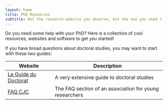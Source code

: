 ```yaml
---
layout: home
title: PhD Resources
subtitle: Not the research website you deserve, but the one you need right now
---
```


Do you need some help with your PhD? Here is a collection of cool resources, websites and software to get you started!

If you have broad questions about doctoral studies, you may want to start with these two guides:

| Website                                            | Description                                             |
| -------------------------------------------------- | ------------------------------------------------------- |
| [Le Guide du Doctorat](https://guide-doctorat.fr/) | A very extensive guide to doctoral studies              |
| [FAQ CJC](https://cjc.jeunes-chercheurs.org/faq/)  | The FAQ section of an association for young researchers |
